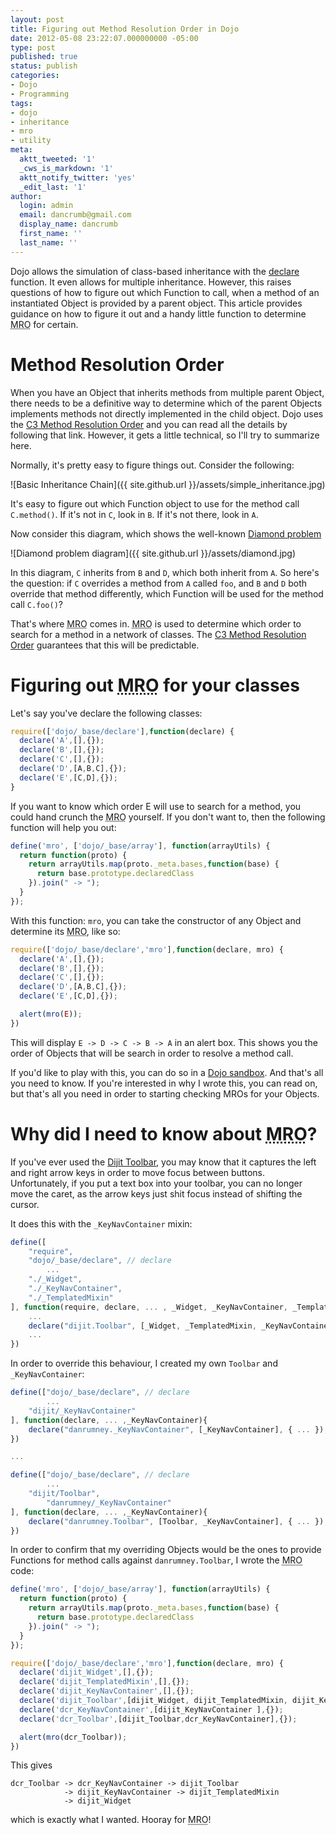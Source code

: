 ```yaml
---
layout: post
title: Figuring out Method Resolution Order in Dojo
date: 2012-05-08 23:22:07.000000000 -05:00
type: post
published: true
status: publish
categories:
- Dojo
- Programming
tags:
- dojo
- inheritance
- mro
- utility
meta:
  aktt_tweeted: '1'
  _cws_is_markdown: '1'
  aktt_notify_twitter: 'yes'
  _edit_last: '1'
author:
  login: admin
  email: dancrumb@gmail.com
  display_name: dancrumb
  first_name: ''
  last_name: ''
---
```

Dojo allows the simulation of class-based inheritance with the [declare](http://dojotoolkit.org/reference-guide/1.7/dojo/declare.html) function. It even allows for multiple inheritance. However, this raises questions of how to figure out which Function to call, when a method of an instantiated Object is provided by a parent object. This article provides guidance on how to figure it out and a handy little function to determine <abbr title="Method Resolution Order">MRO</abbr> for certain.

# Method Resolution Order

When you have an Object that inherits methods from multiple parent Object, there needs to be a definitive way to determine which of the parent Objects implements methods not directly implemented in the child object. Dojo uses the [C3 Method Resolution Order](http://www.python.org/download/releases/2.3/mro/) and you can read all the details by following that link. However, it gets a little technical, so I'll try to summarize here.

Normally, it's pretty easy to figure things out. Consider the following:

![Basic Inheritance Chain]({{ site.github.url }}/assets/simple_inheritance.jpg)

It's easy to figure out which Function object to use for the method call `C.method()`. If it's not in `C`, look in `B`. If it's not there, look in `A`.

Now consider this diagram, which shows the well-known [Diamond problem](http://en.wikipedia.org/wiki/Diamond_problem)

![Diamond problem diagram]({{ site.github.url }}/assets/diamond.jpg)

In this diagram, `C` inherits from `B` and `D`, which both inherit from `A`. So here's the question: if `C` overrides a method from `A` called `foo`, and `B` and `D` both override that method differently, which Function will be used for the method call `C.foo()`?

That's where <abbr title="Method Resolution Order">MRO</abbr> comes in. <abbr title="Method Resolution Order">MRO</abbr> is used to determine which order to search for a method in a network of classes. The [C3 Method Resolution Order](http://www.python.org/download/releases/2.3/mro/) guarantees that this will be predictable.

# Figuring out <abbr title="Method Resolution Order">MRO</abbr> for your classes

Let's say you've declare the following classes:

```javascript
require(['dojo/_base/declare'],function(declare) {
  declare('A',[],{});
  declare('B',[],{});
  declare('C',[],{});
  declare('D',[A,B,C],{});
  declare('E',[C,D],{});
}
```

If you want to know which order E will use to search for a method, you could hand crunch the <abbr title="Method Resolution Order">MRO</abbr> yourself. If you don't want to, then the following function will help you out:

```javascript
define('mro', ['dojo/_base/array'], function(arrayUtils) {
  return function(proto) {
    return arrayUtils.map(proto._meta.bases,function(base) {
      return base.prototype.declaredClass
    }).join(" -> ");
  }
});
```

With this function: `mro`, you can take the constructor of any Object and determine its <abbr title="Method Resolution Order">MRO</abbr>, like so:

```javascript            
require(['dojo/_base/declare','mro'],function(declare, mro) {
  declare('A',[],{});
  declare('B',[],{});
  declare('C',[],{});
  declare('D',[A,B,C],{});
  declare('E',[C,D],{});

  alert(mro(E));
})
```

This will display `E -> D -> C -> B -> A` in an alert box. This shows you the order of Objects that will be search in order to resolve a method call.

If you'd like to play with this, you can do so in a [Dojo sandbox](http://dojo-sandbox.net/public/d4190/0). And that's all you need to know. If you're interested in why I wrote this, you can read on, but that's all you need in order to starting checking MROs for your Objects.

# Why did I need to know about <abbr title="Method Resolution Order">MRO</abbr>?

If you've ever used the [Dijit Toolbar](http://livedocs.dojotoolkit.org/dijit/Toolbar), you may know that it captures the left and right arrow keys in order to move focus between buttons. Unfortunately, if you put a text box into your toolbar, you can no longer move the caret, as the arrow keys just shit focus instead of shifting the cursor.

It does this with the `_KeyNavContainer` mixin:

```javascript
define([
    "require",
    "dojo/_base/declare", // declare
        ...
    "./_Widget",
    "./_KeyNavContainer",
    "./_TemplatedMixin"
], function(require, declare, ... , _Widget, _KeyNavContainer, _TemplatedMixin){
    ...
    declare("dijit.Toolbar", [_Widget, _TemplatedMixin, _KeyNavContainer], { ... });
    ...
})
```

In order to override this behaviour, I created my own `Toolbar` and `_KeyNavContainer`:

```javascript
define(["dojo/_base/declare", // declare
        ...
    "dijit/_KeyNavContainer"
], function(declare, ... ,_KeyNavContainer){
    declare("danrumney._KeyNavContainer", [_KeyNavContainer], { ... });
})

...

define(["dojo/_base/declare", // declare
        ...
    "dijit/Toolbar",
        "danrumney/_KeyNavContainer"
], function(declare, ... ,_KeyNavContainer){
    declare("danrumney.Toolbar", [Toolbar, _KeyNavContainer], { ... });
})
```

In order to confirm that my overriding Objects would be the ones to provide Functions for method calls against `danrumney.Toolbar`, I wrote the <abbr title="Method Resolution Order">MRO</abbr> code:

```javascript
define('mro', ['dojo/_base/array'], function(arrayUtils) {
  return function(proto) {
    return arrayUtils.map(proto._meta.bases,function(base) {
      return base.prototype.declaredClass
    }).join(" -> ");
  }
});

require(['dojo/_base/declare','mro'],function(declare, mro) {
  declare('dijit_Widget',[],{});
  declare('dijit_TemplatedMixin',[],{});
  declare('dijit_KeyNavContainer',[],{});
  declare('dijit_Toolbar',[dijit_Widget, dijit_TemplatedMixin, dijit_KeyNavContainer ],{});
  declare('dcr_KeyNavContainer',[dijit_KeyNavContainer ],{});
  declare('dcr_Toolbar',[dijit_Toolbar,dcr_KeyNavContainer],{});

  alert(mro(dcr_Toolbar));
})
```

This gives

    dcr_Toolbar -> dcr_KeyNavContainer -> dijit_Toolbar
                -> dijit_KeyNavContainer -> dijit_TemplatedMixin
                -> dijit_Widget

which is exactly what I wanted. Hooray for <abbr title="Method Resolution Order">MRO</abbr>!
